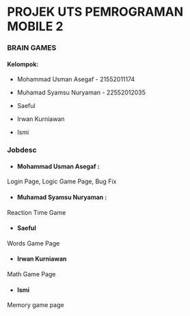 # PROJEK UTS PEMROGRAMAN MOBILE 2

### BRAIN GAMES

#### Kelompok:

- Mohammad Usman Asegaf - 21552011174

- Muhamad Syamsu Nuryaman - 22552012035

- Saeful

- Irwan Kurniawan

- Ismi
####

### Jobdesc
- #### Mohammad Usman Asegaf :

Login Page, Logic Game Page, Bug Fix

- #### Muhamad Syamsu Nuryaman :

Reaction Time Game

- #### Saeful 

Words Game Page

- #### Irwan Kurniawan

Math Game Page

- #### Ismi

Memory game page




